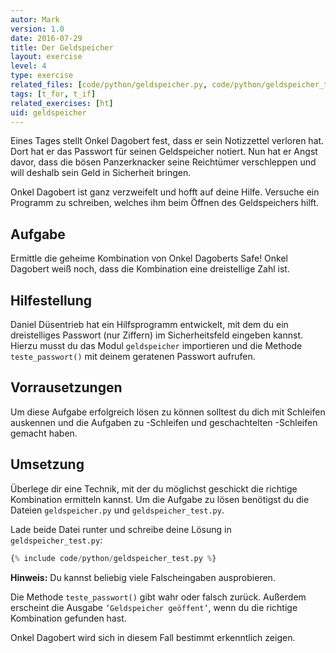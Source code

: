```yaml
---
autor: Mark  
version: 1.0  
date: 2016-07-29
title: Der Geldspeicher  
layout: exercise
level: 4
type: exercise
related_files: [code/python/geldspeicher.py, code/python/geldspeicher_test.py]
tags: [t_for, t_if]
related_exercises: [ht]
uid: geldspeicher
---
```


Eines Tages stellt Onkel Dagobert fest, dass er sein Notizzettel
verloren hat. Dort hat er das Passwort für seinen Geldspeicher notiert.
Nun hat er Angst davor, dass die bösen Panzerknacker seine Reichtümer
verschleppen und will deshalb sein Geld in Sicherheit bringen.

Onkel Dagobert ist ganz verzweifelt und hofft auf deine Hilfe. Versuche
ein Programm zu schreiben, welches ihm beim Öffnen des Geldspeichers
hilft.

## Aufgabe

Ermittle die geheime Kombination von Onkel Dagoberts Safe! Onkel Dagobert weiß noch, dass die Kombination eine dreistellige Zahl ist.

## Hilfestellung

Daniel Düsentrieb hat ein Hilfsprogramm entwickelt, mit dem du ein dreistelliges Passwort (nur Ziffern) im Sicherheitsfeld eingeben kannst. Hierzu musst du das Modul `geldspeicher` importieren und die Methode
`teste_passwort()` mit deinem geratenen Passwort aufrufen.

## Vorrausetzungen

Um diese Aufgabe erfolgreich lösen zu können solltest du dich mit Schleifen auskennen und die Aufgaben zu
-Schleifen und geschachtelten
-Schleifen gemacht haben.

## Umsetzung

Überlege dir eine Technik, mit der du möglichst geschickt die richtige Kombination ermitteln kannst.
Um die Aufgabe zu lösen benötigst du die Dateien `geldspeicher.py` und `geldspeicher_test.py`.

Lade beide Datei runter und schreibe deine Lösung in `geldspeicher_test.py`:

```python
{% include code/python/geldspeicher_test.py %}
```

**Hinweis:** Du kannst beliebig viele Falscheingaben ausprobieren.  

Die Methode `teste_passwort()` gibt wahr oder falsch zurück. Außerdem erscheint die Ausgabe `’Geldspeicher geöffent’`, wenn du die richtige Kombination gefunden hast.

Onkel Dagobert wird sich in diesem Fall bestimmt erkenntlich zeigen.
